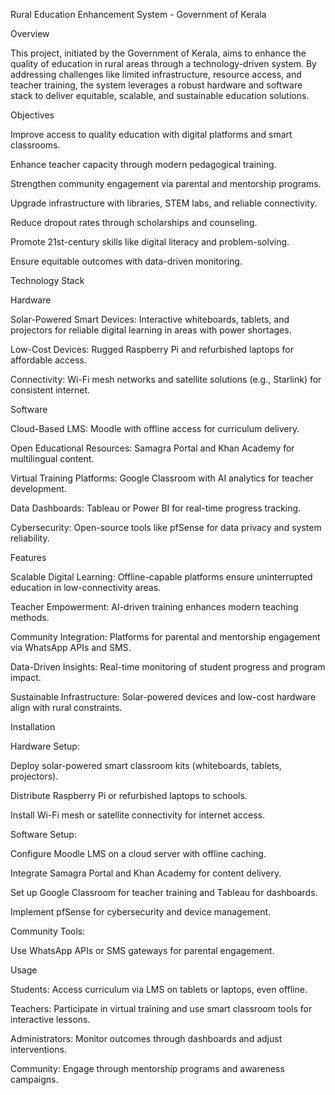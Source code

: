 Rural Education Enhancement System - Government of Kerala

Overview

This project, initiated by the Government of Kerala, aims to enhance the quality of education in rural areas through a technology-driven system. By addressing challenges like limited infrastructure, resource access, and teacher training, the system leverages a robust hardware and software stack to deliver equitable, scalable, and sustainable education solutions.

Objectives





Improve access to quality education with digital platforms and smart classrooms.



Enhance teacher capacity through modern pedagogical training.



Strengthen community engagement via parental and mentorship programs.



Upgrade infrastructure with libraries, STEM labs, and reliable connectivity.



Reduce dropout rates through scholarships and counseling.



Promote 21st-century skills like digital literacy and problem-solving.



Ensure equitable outcomes with data-driven monitoring.

Technology Stack

Hardware





Solar-Powered Smart Devices: Interactive whiteboards, tablets, and projectors for reliable digital learning in areas with power shortages.



Low-Cost Devices: Rugged Raspberry Pi and refurbished laptops for affordable access.



Connectivity: Wi-Fi mesh networks and satellite solutions (e.g., Starlink) for consistent internet.

Software





Cloud-Based LMS: Moodle with offline access for curriculum delivery.



Open Educational Resources: Samagra Portal and Khan Academy for multilingual content.



Virtual Training Platforms: Google Classroom with AI analytics for teacher development.



Data Dashboards: Tableau or Power BI for real-time progress tracking.



Cybersecurity: Open-source tools like pfSense for data privacy and system reliability.

Features





Scalable Digital Learning: Offline-capable platforms ensure uninterrupted education in low-connectivity areas.



Teacher Empowerment: AI-driven training enhances modern teaching methods.



Community Integration: Platforms for parental and mentorship engagement via WhatsApp APIs and SMS.



Data-Driven Insights: Real-time monitoring of student progress and program impact.



Sustainable Infrastructure: Solar-powered devices and low-cost hardware align with rural constraints.

Installation





Hardware Setup:





Deploy solar-powered smart classroom kits (whiteboards, tablets, projectors).



Distribute Raspberry Pi or refurbished laptops to schools.



Install Wi-Fi mesh or satellite connectivity for internet access.



Software Setup:





Configure Moodle LMS on a cloud server with offline caching.



Integrate Samagra Portal and Khan Academy for content delivery.



Set up Google Classroom for teacher training and Tableau for dashboards.



Implement pfSense for cybersecurity and device management.



Community Tools:





Use WhatsApp APIs or SMS gateways for parental engagement.

Usage





Students: Access curriculum via LMS on tablets or laptops, even offline.



Teachers: Participate in virtual training and use smart classroom tools for interactive lessons.



Administrators: Monitor outcomes through dashboards and adjust interventions.



Community: Engage through mentorship programs and awareness campaigns.
